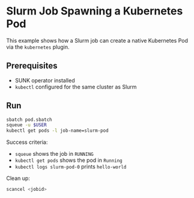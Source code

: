 # Slurm Job Spawning a Kubernetes Pod

This example shows how a Slurm job can create a native Kubernetes Pod via the
`kubernetes` plugin.

## Prerequisites

- SUNK operator installed
- `kubectl` configured for the same cluster as Slurm

## Run

```bash
sbatch pod.sbatch
squeue -u $USER
kubectl get pods -l job-name=slurm-pod
```

Success criteria:

- `squeue` shows the job in `RUNNING`
- `kubectl get pods` shows the pod in `Running`
- `kubectl logs slurm-pod-0` prints `hello-world`

Clean up:

```bash
scancel <jobid>
```
